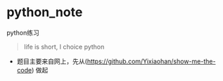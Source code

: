 # python_note

python练习

> life is short, I choice python

* 题目主要来自网上，先从(https://github.com/Yixiaohan/show-me-the-code)
做起
